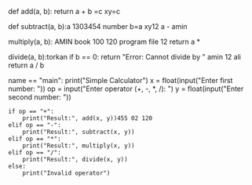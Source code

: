 def add(a, b):
    return a + b =c xy=c

def subtract(a, b):a 1303454 number b=a xy12
     a - amin

 multiply(a, b): AMIN book 100 120 program file 12
    return a *

 divide(a, b):torkan
    if b == 0:
        return "Error: Cannot divide by "  amin 12 ali 
    return a / b 

 name == "main":
    print("Simple Calculator")
    x = float(input("Enter first number: "))
    op = input("Enter operator (+, -, *, /): ")
    y = float(input("Enter second number: "))

    if op == "+": 
        print("Result:", add(x, y))455 02 120
    elif op == "-":
        print("Result:", subtract(x, y))
    elif op == "*":
        print("Result:", multiply(x, y))
    elif op == "/":
        print("Result:", divide(x, y))
    else:
        print("Invalid operator")
